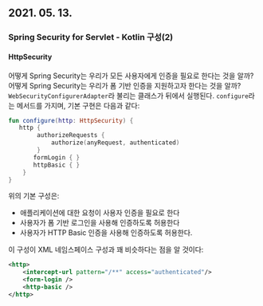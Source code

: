 ## 2021. 05. 13.

### Spring Security for Servlet - Kotlin 구성(2)

#### HttpSecurity

어떻게 Spring Security는 우리가 모든 사용자에게 인증을 필요로 한다는 것을 알까? 어떻게 Spring Security는 우리가 폼 기반 인증을 지원하고자 한다는 것을 알까? `WebSecurityConfigurerAdapter`라 불리는 클래스가 뒤에서 실행된다. `configure`라는 메서드를 가지며, 기본 구현은 다음과 같다:

```kotlin
fun configure(http: HttpSecurity) {
   http {
        authorizeRequests {
            authorize(anyRequest, authenticated)
        }
       formLogin { }
       httpBasic { }
    }
}
```

위의 기본 구성은:

* 애플리케이션에 대한 요청이 사용자 인증을 필요로 한다
* 사용자가 폼 기반 로그인을 사용해 인증하도록 허용한다
* 사용자가 HTTP Basic 인증을 사용해 인증하도록 허용한다.

이 구성이 XML 네임스페이스 구성과 꽤 비슷하다는 점을 알 것이다:

```xml
<http>
    <intercept-url pattern="/**" access="authenticated"/>
    <form-login />
    <http-basic />
</http>
```

